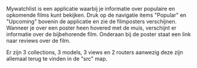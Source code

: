 Mywatchlist is een applicatie waarbij je informatie over populaire en opkomende films kunt bekijken.
Druk op de navigatie items "Popular" en "Upcoming" bovenin de applicatie en zie de filmposters verschijnen.
Wanneer je over een poster heen hovered met de muis, verschijnt er informatie over de bijbehorende film.
Onderaan bij de poster staat een link naar reviews over de film.

Er zijn 3 collections, 3 models, 3 views en 2 routers aanwezig deze zijn allemaal terug te vinden in de "src" map.